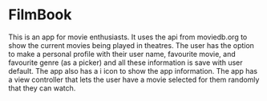 # FilmBook
This is an app for movie enthusiasts. It uses the api from moviedb.org to show the current movies being played in theatres. The user has the option to make a personal profile with their user name, favourite movie, and favourite genre (as a picker) and all these information is save with user default. The app also has a i icon to show the app information. The app has a view controller that lets the user have a movie selected for them randomly that they can watch.
